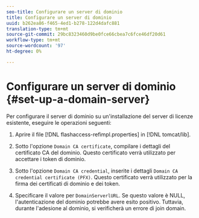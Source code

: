 ```yaml
---
seo-title: Configurare un server di dominio
title: Configurare un server di dominio
uuid: b262ea86-f465-4ed1-b278-122d4dafc881
translation-type: tm+mt
source-git-commit: 29bc8323460d9be0fce66cbea7c6fce46df20d61
workflow-type: tm+mt
source-wordcount: '97'
ht-degree: 0%

---
```



# Configurare un server di dominio {#set-up-a-domain-server}

Per configurare il server di dominio su un&#39;installazione del server di licenze esistente, eseguire le operazioni seguenti:

1. Aprire il file [!DNL flashaccess-refimpl.properties] in [!DNL tomcat/lib].

1. Sotto l&#39;opzione `Domain CA certificate`, compilare i dettagli del certificato CA del dominio. Questo certificato verrà utilizzato per accettare i token di dominio.
1. Sotto l&#39;opzione `Domain CA credential`, inserite i dettagli `Domain CA credential certificate (PFX)`. Questo certificato verrà utilizzato per la firma dei certificati di dominio e dei token.

1. Specificare il valore per `DomainServerlURL`. Se questo valore è NULL, l&#39;autenticazione del dominio potrebbe avere esito positivo. Tuttavia, durante l&#39;adesione al dominio, si verificherà un errore di join domain.

